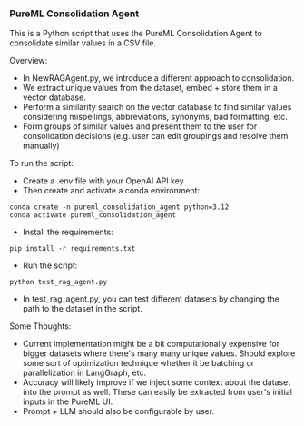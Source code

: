### PureML Consolidation Agent

This is a Python script that uses the PureML Consolidation Agent to consolidate similar values in a CSV file.

Overview: 
- In NewRAGAgent.py, we introduce a different approach to consolidation. 
- We extract unique values from the dataset, embed + store them in a vector database. 
- Perform a similarity search on the vector database to find similar values considering mispellings, abbreviations, synonyms, bad formatting, etc. 
- Form groups of similar values and present them to the user for consolidation decisions (e.g. user can edit groupings and resolve them manually)

To run the script: 
- Create a .env file with your OpenAI API key
- Then create and activate a conda environment:
```
conda create -n pureml_consolidation_agent python=3.12
conda activate pureml_consolidation_agent
```
- Install the requirements:
```
pip install -r requirements.txt
```
- Run the script:
```
python test_rag_agent.py
```
- In test_rag_agent.py, you can test different datasets by changing the path to the dataset in the script. 

Some Thoughts:
- Current implementation might be a bit computationally expensive for bigger datasets where there's many many unique values. Should explore some sort of optimization technique whether it be batching or parallelization in LangGraph, etc.
- Accuracy will likely improve if we inject some context about the dataset into the prompt as well. These can easily be extracted from user's initial inputs in the PureML UI.
- Prompt + LLM should also be configurable by user. 
